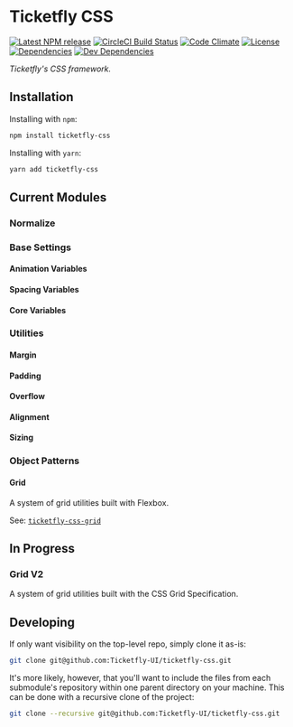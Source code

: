 # Ticketfly CSS

[![Latest NPM release][npm-badge]][npm-badge-url]
[![CircleCI Build Status][circle-badge]][circle-badge-url]
[![Code Climate][codeclimate-badge]][codeclimate-badge-url]
[![License][license-badge]][license-badge-url]
[![Dependencies][dependencies-badge]][dependencies-badge-url]
[![Dev Dependencies][devDependencies-badge]][devDependencies-badge-url]


_Ticketfly's CSS framework._


## Installation

Installing with `npm`:

```bash
npm install ticketfly-css
```

Installing with `yarn`:

```bash
yarn add ticketfly-css
```

## Current Modules

### Normalize

### Base Settings
#### Animation Variables

#### Spacing Variables

#### Core Variables

### Utilities
#### Margin

#### Padding

#### Overflow

#### Alignment

#### Sizing

### Object Patterns
#### Grid
A system of grid utilities built with Flexbox.

See: [`ticketfly-css-grid`]()


## In Progress

### Grid V2

A system of grid utilities built with the CSS Grid Specification.


## Developing

If only want visibility on the top-level repo, simply clone it as-is:

```bash
git clone git@github.com:Ticketfly-UI/ticketfly-css.git
```

It's more likely, however, that you'll want to include the
files from each submodule's repository within one parent
directory on your machine. This can be done with a recursive clone
of the project:

```bash
git clone --recursive git@github.com:Ticketfly-UI/ticketfly-css.git
```


[npm-badge]: https://img.shields.io/npm/v/ticketfly-css.svg
[npm-badge-url]: https://www.npmjs.com/package/ticketfly-css
[circle-badge]: https://circleci.com/gh/Ticketfly-UI/ticketfly-css/tree/master.svg?style=svg&circle-token={{CIRCLE_TOKEN}}
[circle-badge-url]: https://circleci.com/gh/Ticketfly-UI/ticketfly-css/tree/master
[codeclimate-badge]: https://img.shields.io/codeclimate/github/Ticketfly-UI/ticketfly-css.svg
[codeclimate-badge-url]: https://codeclimate.com/github/Ticketfly-UI/ticketfly-css
[license-badge]: https://img.shields.io/npm/l/ticketfly-css.svg
[license-badge-url]: LICENSE
[dependencies-badge]: https://img.shields.io/david/Ticketfly-UI/ticketfly-css.svg
[dependencies-badge-url]: https://david-dm.org/Ticketfly-UI/ticketfly-css
[devDependencies-badge]: https://img.shields.io/david/dev/Ticketfly-UI/ticketfly-css.svg
[devDependencies-badge-url]: https://david-dm.org/Ticketfly-UI/ticketfly-css#info=devDependencies
